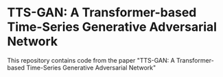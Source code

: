 # TTS-GAN: A Transformer-based Time-Series Generative Adversarial Network

This repository contains code from the paper "TTS-GAN: A Transformer-based Time-Series Generative Adversarial Network"
